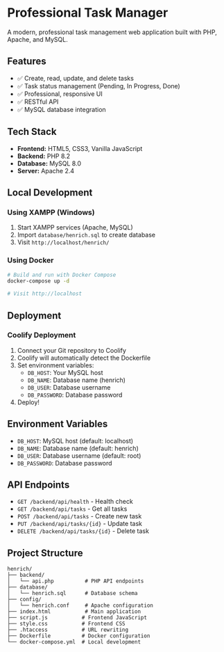 # Professional Task Manager

A modern, professional task management web application built with PHP, Apache, and MySQL.

## Features

- ✅ Create, read, update, and delete tasks
- ✅ Task status management (Pending, In Progress, Done)
- ✅ Professional, responsive UI
- ✅ RESTful API
- ✅ MySQL database integration

## Tech Stack

- **Frontend:** HTML5, CSS3, Vanilla JavaScript
- **Backend:** PHP 8.2
- **Database:** MySQL 8.0
- **Server:** Apache 2.4

## Local Development

### Using XAMPP (Windows)
1. Start XAMPP services (Apache, MySQL)
2. Import `database/henrich.sql` to create database
3. Visit `http://localhost/henrich/`

### Using Docker
```bash
# Build and run with Docker Compose
docker-compose up -d

# Visit http://localhost
```

## Deployment

### Coolify Deployment
1. Connect your Git repository to Coolify
2. Coolify will automatically detect the Dockerfile
3. Set environment variables:
   - `DB_HOST`: Your MySQL host
   - `DB_NAME`: Database name (henrich)
   - `DB_USER`: Database username
   - `DB_PASSWORD`: Database password
4. Deploy!

## Environment Variables

- `DB_HOST`: MySQL host (default: localhost)
- `DB_NAME`: Database name (default: henrich)
- `DB_USER`: Database username (default: root)
- `DB_PASSWORD`: Database password

## API Endpoints

- `GET /backend/api/health` - Health check
- `GET /backend/api/tasks` - Get all tasks
- `POST /backend/api/tasks` - Create new task
- `PUT /backend/api/tasks/{id}` - Update task
- `DELETE /backend/api/tasks/{id}` - Delete task

## Project Structure

```
henrich/
├── backend/
│   └── api.php          # PHP API endpoints
├── database/
│   └── henrich.sql      # Database schema
├── config/
│   └── henrich.conf     # Apache configuration
├── index.html           # Main application
├── script.js           # Frontend JavaScript
├── style.css           # Frontend CSS
├── .htaccess           # URL rewriting
├── Dockerfile          # Docker configuration
└── docker-compose.yml  # Local development
```
